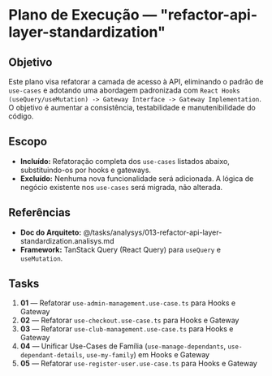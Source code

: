 # Plano de Execução — "refactor-api-layer-standardization"

## Objetivo
Este plano visa refatorar a camada de acesso à API, eliminando o padrão de `use-cases` e adotando uma abordagem padronizada com `React Hooks (useQuery/useMutation) -> Gateway Interface -> Gateway Implementation`. O objetivo é aumentar a consistência, testabilidade e manutenibilidade do código.

## Escopo
- **Incluído:** Refatoração completa dos `use-cases` listados abaixo, substituindo-os por hooks e gateways.
- **Excluído:** Nenhuma nova funcionalidade será adicionada. A lógica de negócio existente nos `use-cases` será migrada, não alterada.

## Referências
- **Doc do Arquiteto:** @/tasks/analysys/013-refactor-api-layer-standardization.analisys.md
- **Framework:** TanStack Query (React Query) para `useQuery` e `useMutation`.

## Tasks
1. **01** — Refatorar `use-admin-management.use-case.ts` para Hooks e Gateway
2. **02** — Refatorar `use-checkout.use-case.ts` para Hooks e Gateway
3. **03** — Refatorar `use-club-management.use-case.ts` para Hooks e Gateway
4. **04** — Unificar Use-Cases de Família (`use-manage-dependants`, `use-dependant-details`, `use-my-family`) em Hooks e Gateway
5. **05** — Refatorar `use-register-user.use-case.ts` para Hooks e Gateway
